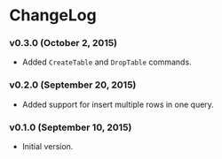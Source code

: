 # ChangeLog

### v0.3.0 (October 2, 2015)
- Added `CreateTable` and `DropTable` commands.

### v0.2.0 (September 20, 2015)
- Added support for insert multiple rows in one query.

### v0.1.0 (September 10, 2015)
- Initial version.
